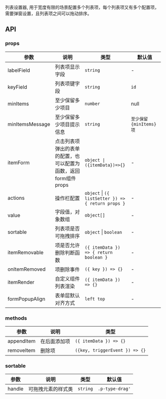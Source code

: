 列表设置器, 用于宽度有限的场景配置多个列表项，每个列表项又有多个配置项，需要弹窗设置，且列表项之间可以拖动排序。

## API

### props

| 参数 | 说明 | 类型 | 默认值 |
| --- | --- | --- | --- |
| labelField | 列表项显示字段 | `string` | - |
| keyField | 列表项键字段 | `string` | `id` |
| minItems | 至少保留多少项目 | `number` | null |
| minItemsMessage | 至少保留多少项目提示信息 | `string` | `至少保留 {minItems} 项` |
| itemForm | 点击列表项弹出的表单的配置，也可以配置为函数，返回form组件props | `object \| ({itemData})=>{}` | - |
| actions | 操作栏配置 | `object` \| `({ listSetter }) => { return props }` | - |
| value | 字段值，对象数组 | `object[]` | - |
| sortable | 列表项是否可拖拽排序 | `object` \| `boolean` | - |
| itemRemovable | 项是否允许删除判断函数 | `({ itemData }) => { return boolean }` | - |
| onItemRemoved | 项删除事件 | `({ key }) => {}` | - |
| itemRender | 自定义组件列表渲染 | `({ itemData }) => {}` | - |
| formPopupAlign | 表单层默认对齐方式 | `left top` | - |

### methods

| 参数 | 说明 | 类型 |
| --- | --- | --- |
| appendItem | 在后面添加项 | `({ itemData }) => {}` |
| removeItem | 删除项 | `({key, triggerEvent }) => {}` |

### sortable

| 参数 | 说明 | 类型 | 默认值 |
| --- | --- | --- | --- |
| handle | 可拖拽元素的样式类 | `string` | `.p-type-drag'` |